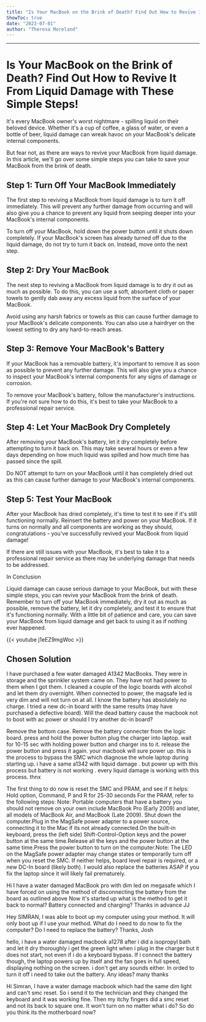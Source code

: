 ```yaml
---
title: "Is Your MacBook on the Brink of Death? Find Out How to Revive It From Liquid Damage with These Simple Steps!"
ShowToc: true 
date: "2023-07-01"
author: "Theresa Moreland"
---
```

*****
# Is Your MacBook on the Brink of Death? Find Out How to Revive It From Liquid Damage with These Simple Steps!

It's every MacBook owner's worst nightmare - spilling liquid on their beloved device. Whether it's a cup of coffee, a glass of water, or even a bottle of beer, liquid damage can wreak havoc on your MacBook's delicate internal components.

But fear not, as there are ways to revive your MacBook from liquid damage. In this article, we'll go over some simple steps you can take to save your MacBook from the brink of death.

## Step 1: Turn Off Your MacBook Immediately

The first step to reviving a MacBook from liquid damage is to turn it off immediately. This will prevent any further damage from occurring and will also give you a chance to prevent any liquid from seeping deeper into your MacBook's internal components.

To turn off your MacBook, hold down the power button until it shuts down completely. If your MacBook's screen has already turned off due to the liquid damage, do not try to turn it back on. Instead, move onto the next step.

## Step 2: Dry Your MacBook

The next step to reviving a MacBook from liquid damage is to dry it out as much as possible. To do this, you can use a soft, absorbent cloth or paper towels to gently dab away any excess liquid from the surface of your MacBook.

Avoid using any harsh fabrics or towels as this can cause further damage to your MacBook's delicate components. You can also use a hairdryer on the lowest setting to dry any hard-to-reach areas.

## Step 3: Remove Your MacBook's Battery

If your MacBook has a removable battery, it's important to remove it as soon as possible to prevent any further damage. This will also give you a chance to inspect your MacBook's internal components for any signs of damage or corrosion.

To remove your MacBook's battery, follow the manufacturer's instructions. If you're not sure how to do this, it's best to take your MacBook to a professional repair service.

## Step 4: Let Your MacBook Dry Completely

After removing your MacBook's battery, let it dry completely before attempting to turn it back on. This may take several hours or even a few days depending on how much liquid was spilled and how much time has passed since the spill.

Do NOT attempt to turn on your MacBook until it has completely dried out as this can cause further damage to your MacBook's internal components.

## Step 5: Test Your MacBook

After your MacBook has dried completely, it's time to test it to see if it's still functioning normally. Reinsert the battery and power on your MacBook. If it turns on normally and all components are working as they should, congratulations - you've successfully revived your MacBook from liquid damage!

If there are still issues with your MacBook, it's best to take it to a professional repair service as there may be underlying damage that needs to be addressed.

In Conclusion

Liquid damage can cause serious damage to your MacBook, but with these simple steps, you can revive your MacBook from the brink of death. Remember to turn off your MacBook immediately, dry it out as much as possible, remove the battery, let it dry completely, and test it to ensure that it's functioning normally. With a little bit of patience and care, you can save your MacBook from liquid damage and get back to using it as if nothing ever happened.

{{< youtube j1eEZ9mgWoc >}} 



## Chosen Solution
 I have purchased a few water damaged A1342 MacBooks. They were in storage and the sprinkler system came on. They have not had power to them when I got them. I cleaned a couple of the logic boards with alcohol and let them dry overnight. When connected to power, the magsafe led is very dim and will not turn on at all. I know the battery has absolutely no charge. I tried a new dc-in board with the same results (may have purchased a defective board). Will the dead battery cause the macbook not to boot with ac power or should I try another dc-in board?

 Remove the bottom case.
Remove the battery connecter from the logic board.
press and hold the power button
plug the charger into laptop.
wait for 10-15 sec with holding power button and charger ins to it.
release the power button and press it again.
your macbook will sure power up.
this is the process to bypass the SMC which diagnose the whole laptop during starting up. i have a same a1342 with liquid damage . but power up with this process but battery is not working . every liquid damage is working with this process. thnx

 The first thing to do now is reset the SMC and PRAM, and see if it helps:
Hold option, Command, P and R for 25-30 seconds
For the PRAM, refer to the following steps:
Note: Portable computers that have a battery you should not remove on your own include MacBook Pro (Early 2009) and later, all models of MacBook Air, and MacBook (Late 2009).
Shut down the computer.Plug in the MagSafe power adapter to a power source, connecting it to the Mac if its not already connected.On the built-in keyboard, press the (left side) Shift-Control-Option keys and the power button at the same time.Release all the keys and the power button at the same time.Press the power button to turn on the computer.Note: The LED on the MagSafe power adapter may change states or temporarily turn off when you reset the SMC.
If neither helps, board level repair is required, or a new DC-In board (likely both). I would also replace the batteries ASAP if you fix the laptop since it will likely fail prematurely.

 Hi I have a water damaged MacBook pro with dim led on megasafe which I have forced on using the method of disconnecting the battery from the board as outlined above
Now it's started up what is the method to get it back to normal? Battery connected and charging?
Thanks in advance
JJ

 Hey SIMRAN,
I was able to boot up my computer using your method.
It will only boot up if I use your method.
What do I need to do now to fix the computer?
Do I need to replace the battery?
Thanks,
Josh

 hello, i have a water damaged macbook a1278 after i did a isopropyl bath and let it dry thoroughly i get the green light when i plug in the charger but it does not start, not even if i do a keyboard bypass. If i connect the battery though, the laptop powers up by itself and the fan goes in full speed, displaying nothing on the screen. i don't get any sounds either. In orded to turn it off i need to take out the battery.
Any ideas?
many thanks

 Hi Simran,
I have a water damage macbook which had the same dim light and can't smc reset. So i send it to the technician and they changed the keyboard and it was working fine. Then my itchy fingers did a smc reset and not its back to square one. It won't turn on no matter what i do? So do you think its the motherboard now?




